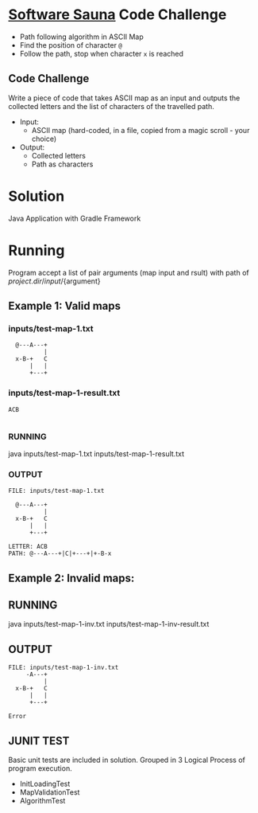 # [Software Sauna](https://www.softwaresauna.com/) Code Challenge

- Path following algorithm in ASCII Map
- Find the position of character `@`
- Follow the path, stop when character `x` is reached

## Code Challenge

Write a piece of code that takes ASCII map as an input and outputs the collected letters and the list of characters of the travelled path.

  - Input: 
    - ASCII map (hard-coded, in a file, copied from a magic scroll - your choice)
  - Output:
    - Collected letters
    - Path as characters
    
    
# Solution
Java Application with Gradle Framework

# Running
Program accept a list of pair arguments (map input and rsult) with path of ${project.dir}/input/${argument}



## Example 1: Valid maps

### inputs/test-map-1.txt

```
  @---A---+
          |
  x-B-+   C
      |   |
      +---+
```

### inputs/test-map-1-result.txt
```ACB```
```@---A---+|C|+---+|+-B-x
```

### RUNNING 
java inputs/test-map-1.txt inputs/test-map-1-result.txt

### OUTPUT
```
FILE: inputs/test-map-1.txt

  @---A---+
          |
  x-B-+   C
      |   |
      +---+

LETTER: ACB
PATH: @---A---+|C|+---+|+-B-x
```

## Example 2: Invalid maps:

## RUNNING 
java inputs/test-map-1-inv.txt inputs/test-map-1-inv-result.txt

## OUTPUT
```
FILE: inputs/test-map-1-inv.txt
     -A---+
          |
  x-B-+   C
      |   |
      +---+

Error

```

## JUNIT TEST
Basic unit tests are included in solution. Grouped in 3 Logical Process of program execution.
  - InitLoadingTest
  - MapValidationTest
  - AlgorithmTest




